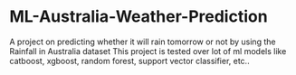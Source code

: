# ML-Australia-Weather-Prediction
A project on predicting whether it will rain tomorrow or not by using the Rainfall in Australia dataset This project is tested over lot of ml models like catboost, xgboost, random forest, support vector classifier, etc..
